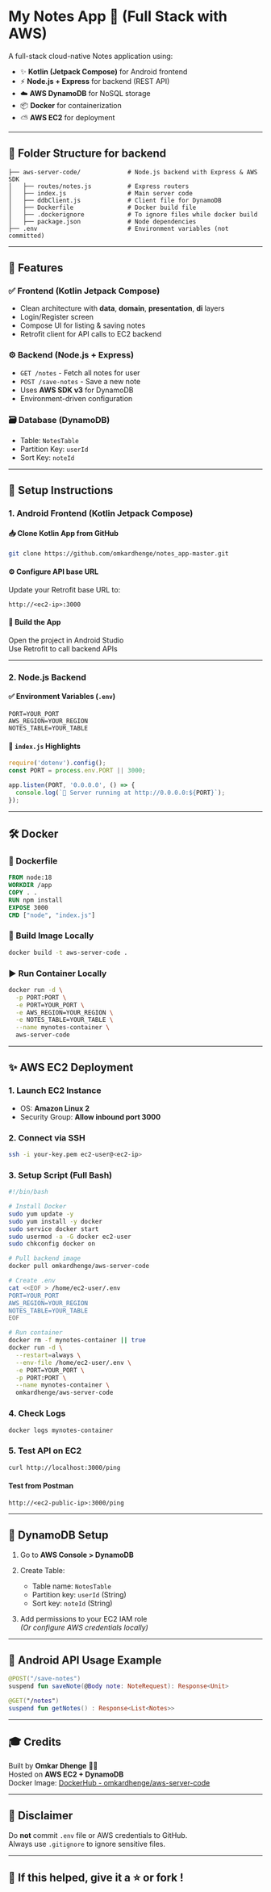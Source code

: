 # My Notes App 📃 (Full Stack with AWS)

A full-stack cloud-native Notes application using:

- ✨ **Kotlin (Jetpack Compose)** for Android frontend  
- ⚡ **Node.js + Express** for backend (REST API)  
- ☁️ **AWS DynamoDB** for NoSQL storage  
- 📦 **Docker** for containerization  
- ⛅ **AWS EC2** for deployment  

---

## 📂 Folder Structure for backend

```
├── aws-server-code/             # Node.js backend with Express & AWS SDK
│   ├── routes/notes.js          # Express routers
│   ├── index.js                 # Main server code
│   ├── ddbClient.js             # Client file for DynamoDB
│   ├── Dockerfile               # Docker build file
│   ├── .dockerignore            # To ignore files while docker build
│   ├── package.json             # Node dependencies
├── .env                         # Environment variables (not committed)
```

---

## 📄 Features

### ✅ Frontend (Kotlin Jetpack Compose)
- Clean architecture with **data**, **domain**, **presentation**, **di** layers
- Login/Register screen
- Compose UI for listing & saving notes
- Retrofit client for API calls to EC2 backend

### ⚙️ Backend (Node.js + Express)
- `GET /notes` - Fetch all notes for user
- `POST /save-notes` - Save a new note
- Uses **AWS SDK v3** for DynamoDB
- Environment-driven configuration

### 🗃️ Database (DynamoDB)
- Table: `NotesTable`
- Partition Key: `userId`
- Sort Key: `noteId`

---

## 📆 Setup Instructions

### 1. Android Frontend (Kotlin Jetpack Compose)

#### 📥 Clone Kotlin App from GitHub
```bash
git clone https://github.com/omkardhenge/notes_app-master.git
```

#### ⚙️ Configure API base URL
Update your Retrofit base URL to:
```
http://<ec2-ip>:3000
```

#### 🧱 Build the App
Open the project in Android Studio  
Use Retrofit to call backend APIs

---

### 2. Node.js Backend

#### ✅ Environment Variables (`.env`)
```
PORT=YOUR_PORT
AWS_REGION=YOUR_REGION
NOTES_TABLE=YOUR_TABLE
```

#### 📝 `index.js` Highlights
```js
require('dotenv').config();
const PORT = process.env.PORT || 3000;

app.listen(PORT, '0.0.0.0', () => {
  console.log(`🚀 Server running at http://0.0.0.0:${PORT}`);
});
```

---

## 🛠️ Docker

### 📄 Dockerfile
```Dockerfile
FROM node:18
WORKDIR /app
COPY . .
RUN npm install
EXPOSE 3000
CMD ["node", "index.js"]
```

### 🔨 Build Image Locally
```bash
docker build -t aws-server-code .
```

### ▶️ Run Container Locally
```bash
docker run -d \
  -p PORT:PORT \
  -e PORT=YOUR_PORT \
  -e AWS_REGION=YOUR_REGION \
  -e NOTES_TABLE=YOUR_TABLE \
  --name mynotes-container \
  aws-server-code
```

---

## ✨ AWS EC2 Deployment

### 1. Launch EC2 Instance
- OS: **Amazon Linux 2**
- Security Group: **Allow inbound port 3000**

### 2. Connect via SSH
```bash
ssh -i your-key.pem ec2-user@<ec2-ip>
```

### 3. Setup Script (Full Bash)
```bash
#!/bin/bash

# Install Docker
sudo yum update -y
sudo yum install -y docker
sudo service docker start
sudo usermod -a -G docker ec2-user
sudo chkconfig docker on

# Pull backend image
docker pull omkardhenge/aws-server-code

# Create .env
cat <<EOF > /home/ec2-user/.env
PORT=YOUR_PORT
AWS_REGION=YOUR_REGION
NOTES_TABLE=YOUR_TABLE 
EOF

# Run container
docker rm -f mynotes-container || true
docker run -d \
  --restart=always \
  --env-file /home/ec2-user/.env \
  -e PORT=YOUR_PORT \
  -p PORT:PORT \
  --name mynotes-container \
  omkardhenge/aws-server-code
```

### 4. Check Logs
```bash
docker logs mynotes-container
```

### 5. Test API on EC2
```bash
curl http://localhost:3000/ping
```

#### Test from Postman
```
http://<ec2-public-ip>:3000/ping
```

---

## 🚀 DynamoDB Setup

1. Go to **AWS Console > DynamoDB**
2. Create Table:
   - Table name: `NotesTable`
   - Partition key: `userId` (String)
   - Sort key: `noteId` (String)

3. Add permissions to your EC2 IAM role  
   *(Or configure AWS credentials locally)*

---

## 📲 Android API Usage Example

```kotlin
@POST("/save-notes")
suspend fun saveNote(@Body note: NoteRequest): Response<Unit>

@GET("/notes")
suspend fun getNotes() : Response<List<Notes>>
```

---

## 🎓 Credits

Built by **Omkar Dhenge** 👨‍💼  
Hosted on **AWS EC2 + DynamoDB**  
Docker Image: [DockerHub - omkardhenge/aws-server-code](https://hub.docker.com/r/omkardhenge/aws-server-code)

---

## 🚫 Disclaimer

Do **not** commit `.env` file or AWS credentials to GitHub.  
Always use `.gitignore` to ignore sensitive files.

---

## 🌟 If this helped, give it a ⭐ or fork !

